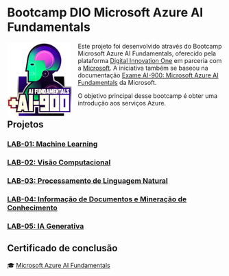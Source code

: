 # **Bootcamp DIO Microsoft Azure AI Fundamentals**

<img align="left" src="./assets/ai-900.png" width="150" height="auto" style="margin-right:15px" />

Este projeto foi desenvolvido através do Bootcamp Microsoft Azure AI Fundamentals, oferecido pela plataforma [Digital Innovation One](https://www.dio.me/) em parceria com a [Microsoft](https://microsoft.com/). A iniciativa também se baseou na documentação [Exame AI-900: Microsoft Azure AI Fundamentals](https://learn.microsoft.com/pt-br/credentials/certifications/exams/ai-900/) da Microsoft.

O objetivo principal desse bootcamp é obter uma introdução aos serviços Azure.

## **Projetos**

### [LAB-01: Machine Learning](./projects/LAB-01/README.md)

### [LAB-02: Visão Computacional](./projects/LAB-02/README.md)

### **[LAB-03: Processamento de Linguagem Natural](./projects/LAB-03/README.md)**

### [LAB-04: Informação de Documentos e Mineração de Conhecimento](./projects/LAB-04/README.md)

### [LAB-05: IA Generativa](./projects/LAB-05/README.md)

## Certificado de conclusão

 :mortar_board: [Microsoft Azure AI Fundamentals](https://www.dio.me/certificate/DJWKRGD3) 

